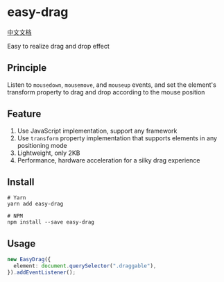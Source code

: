 # easy-drag

[中文文档](https://github.com/junqiuzhang/easy-drag/blob/master/README_zh-CN.md)

Easy to realize drag and drop effect

## Principle

Listen to `mousedown`, `mousemove`, and `mouseup` events, and set the element's transform property to drag and drop according to the mouse position

## Feature

1. Use JavaScript implementation, support any framework
2. Use `transform` property implementation that supports elements in any positioning mode
3. Lightweight, only 2KB
4. Performance, hardware acceleration for a silky drag experience

## Install

```
# Yarn
yarn add easy-drag

# NPM
npm install --save easy-drag

```

## Usage

```ts
new EasyDrag({
  element: document.querySelector(".draggable"),
}).addEventListener();
```
